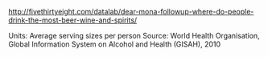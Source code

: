 http://fivethirtyeight.com/datalab/dear-mona-followup-where-do-people-drink-the-most-beer-wine-and-spirits/

Units: Average serving sizes per person
Source: World Health Organisation, Global Information System on Alcohol and Health (GISAH), 2010

